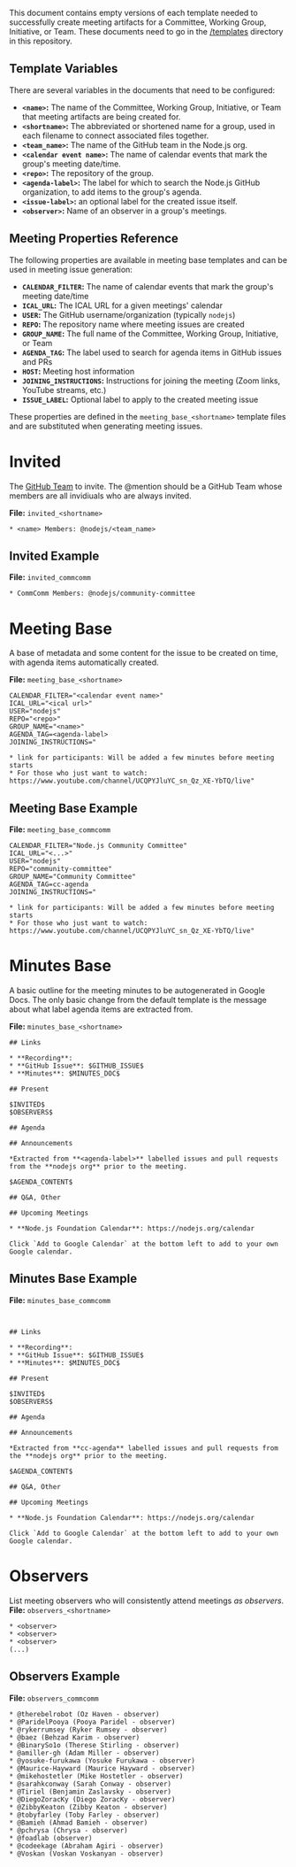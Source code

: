 This document contains empty versions of each template needed to successfully create meeting artifacts for a Committee, Working Group, Initiative, or Team. These documents need to go in the [/templates](./templates) directory in this repository.

## Template Variables

There are several variables in the documents that need to be configured:

- **`<name>`:** The name of the Committee, Working Group, Initiative, or Team that meeting artifacts are being created for.
- **`<shortname>`:** The abbreviated or shortened name for a group, used in each filename to connect associated files together.
- **`<team_name>`:** The name of the GitHub team in the Node.js org.
- **`<calendar event name>`:** The name of calendar events that mark the group's meeting date/time.
- **`<repo>`:** The repository of the group.
- **`<agenda-label>`:** The label for which to search the Node.js GitHub organization, to add items to the group's agenda.
- **`<issue-label>`:** an optional label for the created issue itself.
- **`<observer>`:** Name of an observer in a group's meetings.

## Meeting Properties Reference

The following properties are available in meeting base templates and can be used in meeting issue generation:

- **`CALENDAR_FILTER`:** The name of calendar events that mark the group's meeting date/time
- **`ICAL_URL`:** The ICAL URL for a given meetings' calendar
- **`USER`:** The GitHub username/organization (typically `nodejs`)
- **`REPO`:** The repository name where meeting issues are created
- **`GROUP_NAME`:** The full name of the Committee, Working Group, Initiative, or Team
- **`AGENDA_TAG`:** The label used to search for agenda items in GitHub issues and PRs
- **`HOST`:** Meeting host information
- **`JOINING_INSTRUCTIONS`:** Instructions for joining the meeting (Zoom links, YouTube streams, etc.)
- **`ISSUE_LABEL`:** Optional label to apply to the created meeting issue

These properties are defined in the `meeting_base_<shortname>` template files and are substituted when generating meeting issues.

# Invited

The [GitHub Team](https://help.github.com/articles/about-teams/) to invite. The @mention should be a GitHub Team whose members are all invidiuals who are always invited.

**File:** `invited_<shortname>`

```
* <name> Members: @nodejs/<team_name>
```

## Invited Example

**File:** `invited_commcomm`

```
* CommComm Members: @nodejs/community-committee
```

# Meeting Base

A base of metadata and some content for the issue to be created on time, with agenda items automatically created.

**File:** `meeting_base_<shortname>`

```
CALENDAR_FILTER="<calendar event name>"
ICAL_URL="<ical url>"
USER="nodejs"
REPO="<repo>"
GROUP_NAME="<name>"
AGENDA_TAG=<agenda-label>
JOINING_INSTRUCTIONS="

* link for participants: Will be added a few minutes before meeting starts
* For those who just want to watch: https://www.youtube.com/channel/UCQPYJluYC_sn_Qz_XE-YbTQ/live"
```

## Meeting Base Example

**File:** `meeting_base_commcomm`

```
CALENDAR_FILTER="Node.js Community Committee"
ICAL_URL="<...>"
USER="nodejs"
REPO="community-committee"
GROUP_NAME="Community Committee"
AGENDA_TAG=cc-agenda
JOINING_INSTRUCTIONS="

* link for participants: Will be added a few minutes before meeting starts
* For those who just want to watch: https://www.youtube.com/channel/UCQPYJluYC_sn_Qz_XE-YbTQ/live"
```

# Minutes Base

A basic outline for the meeting minutes to be autogenerated in Google Docs. The only basic change from the default template is the message about what label agenda items are extracted from.

**File:** `minutes_base_<shortname>`

```
## Links

* **Recording**:
* **GitHub Issue**: $GITHUB_ISSUE$
* **Minutes**: $MINUTES_DOC$

## Present

$INVITED$
$OBSERVERS$

## Agenda

## Announcements

*Extracted from **<agenda-label>** labelled issues and pull requests from the **nodejs org** prior to the meeting.

$AGENDA_CONTENT$

## Q&A, Other

## Upcoming Meetings

* **Node.js Foundation Calendar**: https://nodejs.org/calendar

Click `Add to Google Calendar` at the bottom left to add to your own Google calendar.

```

## Minutes Base Example

**File:** `minutes_base_commcomm`

```


## Links

* **Recording**:
* **GitHub Issue**: $GITHUB_ISSUE$
* **Minutes**: $MINUTES_DOC$

## Present

$INVITED$
$OBSERVERS$

## Agenda

## Announcements

*Extracted from **cc-agenda** labelled issues and pull requests from the **nodejs org** prior to the meeting.

$AGENDA_CONTENT$

## Q&A, Other

## Upcoming Meetings

* **Node.js Foundation Calendar**: https://nodejs.org/calendar

Click `Add to Google Calendar` at the bottom left to add to your own Google calendar.
```

# Observers

List meeting observers who will consistently attend meetings _as observers_.
**File:** `observers_<shortname>`

```
* <observer>
* <observer>
* <observer>
(...)
```

## Observers Example

**File:** `observers_commcomm`

```
* @therebelrobot (Oz Haven - observer)
* @ParidelPooya (Pooya Paridel - observer)
* @rykerrumsey (Ryker Rumsey - observer)
* @baez (Behzad Karim - observer)
* @BinarySo1o (Therese Stirling - observer)
* @amiller-gh (Adam Miller - observer)
* @yosuke-furukawa (Yosuke Furukawa - observer)
* @Maurice-Hayward (Maurice Hayward - observer)
* @mikehostetler (Mike Hostetler - observer)
* @sarahkconway (Sarah Conway - observer)
* @Tiriel (Benjamin Zaslavsky - observer)
* @DiegoZoracKy (Diego ZoracKy - observer)
* @ZibbyKeaton (Zibby Keaton - observer)
* @tobyfarley (Toby Farley - observer)
* @Bamieh (Ahmad Bamieh - observer)
* @pchrysa (Chrysa - observer)
* @foadlab (observer)
* @codeekage (Abraham Agiri - observer)
* @Voskan (Voskan Voskanyan - observer)
```

